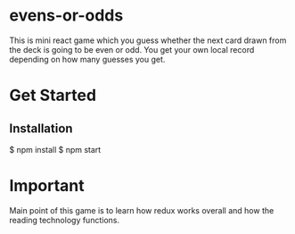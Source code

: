 # evens-or-odds

This is mini react game which you guess whether the next card drawn from the deck is going to be even or odd. You get your own local record depending on how many guesses you get. 

# Get Started

## Installation

$ npm install
$ npm start

# Important

Main point of this game is to learn how redux works overall and how the reading technology functions.

